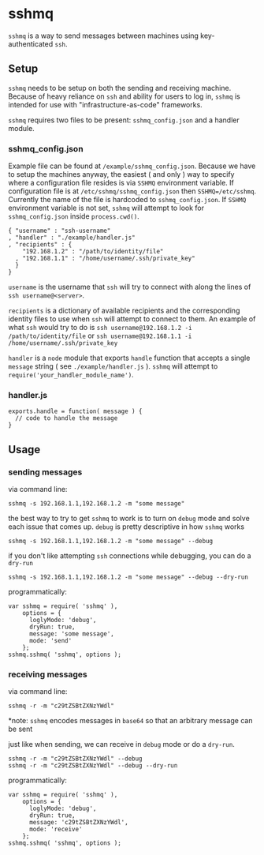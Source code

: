 sshmq
====

`sshmq` is a way to send messages between machines using key-authenticated
`ssh`.

## Setup

`sshmq` needs to be setup on both the sending and receiving machine. 
Because of heavy reliance on `ssh` and ability for users to log in, `sshmq` is 
intended for use with "infrastructure-as-code" frameworks.

`sshmq` requires two files to be present: `sshmq_config.json` and a handler module.

### sshmq_config.json

Example file can be found at `/example/sshmq_config.json`. Because we have to
setup the machines anyway, the easiest ( and only ) way to specify where
a configuration file resides is via `SSHMQ` environment variable. If configuration
file is at `/etc/sshmq/sshmq_config.json` then `SSHMQ=/etc/sshmq`. Currently
the name of the file is hardcoded to `sshmq_config.json`. If `SSHMQ` environment
variable is not set, `sshmq` will attempt to look for `sshmq_config.json` inside
`process.cwd()`.

    { "username" : "ssh-username"
    , "handler" : "./example/handler.js"
    , "recipients" : {
        "192.168.1.2" : "/path/to/identity/file"
      , "192.168.1.1" : "/home/username/.ssh/private_key"
      }
    }
    
`username` is the username that `ssh` will try to connect with along the lines
of `ssh username@<server>`.

`recipients` is a dictionary of available recipients and the corresponding
identity files to use when `ssh` will attempt to connect to them. An example
of what `ssh` would try to do is `ssh username@192.168.1.2 -i /path/to/identity/file` or
`ssh username@192.168.1.1 -i /home/username/.ssh/private_key`

`handler` is a `node` module that exports `handle` function that accepts a single
`message` string ( see `./example/handler.js` ). `sshmq` will attempt to 
`require('your_handler_module_name')`.

### handler.js

    exports.handle = function( message ) {
      // code to handle the message
    }
    
## Usage

### sending messages

via command line:

    sshmq -s 192.168.1.1,192.168.1.2 -m "some message"
    
the best way to try to get `sshmq` to work is to turn on `debug` mode and 
solve each issue that comes up. `debug` is pretty descriptive in how `sshmq`
works

    sshmq -s 192.168.1.1,192.168.1.2 -m "some message" --debug
    
if you don't like attempting `ssh` connections while debugging, you can do 
a `dry-run`

    sshmq -s 192.168.1.1,192.168.1.2 -m "some message" --debug --dry-run
    
programmatically:

    var sshmq = require( 'sshmq' ),
        options = {
          loglyMode: 'debug',
          dryRun: true,
          message: 'some message',
          mode: 'send'
        };
    sshmq.sshmq( 'sshmq', options );
    
### receiving messages

via command line:

    sshmq -r -m "c29tZSBtZXNzYWdl"
    
\*note: `sshmq` encodes messages in `base64` so that an arbitrary message can be sent
    
just like when sending, we can receive in `debug` mode or do a `dry-run`.

    sshmq -r -m "c29tZSBtZXNzYWdl" --debug
    sshmq -r -m "c29tZSBtZXNzYWdl" --debug --dry-run
    
programmatically: 

    var sshmq = require( 'sshmq' ),
        options = {
          loglyMode: 'debug',
          dryRun: true,
          message: 'c29tZSBtZXNzYWdl',
          mode: 'receive'
        };
    sshmq.sshmq( 'sshmq', options );